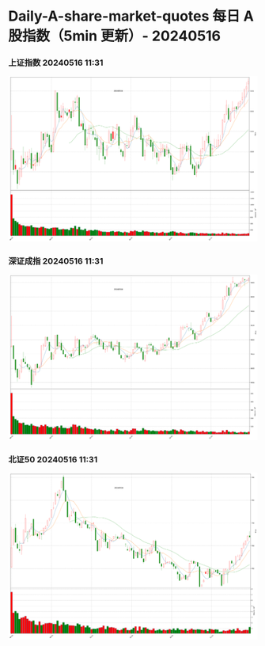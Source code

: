 
# Daily-A-share-market-quotes 每日 A 股指数（5min 更新）- 20240516

### 上证指数 20240516 11:31
![](./fig/2024/5/20240516-sh000001.png)

### 深证成指 20240516 11:31
![](./fig/2024/5/20240516-sz399001.png)

### 北证50 20240516 11:31
![](./fig/2024/5/20240516-bj899050.png)
